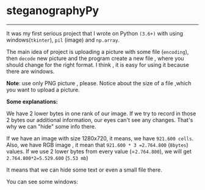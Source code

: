 # steganographyPy
---------------------------------------------------------------------------------------------------------------------------------

It was my first serious project that I wrote on Python `(3.6+)`  with using windows(`tkinter`), `pil` (image) and `np.array`. 

The main idea of project is uploading a picture with some file (`encoding`), then `decode` new picture and  the program create a new file , where you should change for the right format. I think , it is easy for using it because there are windows. 

**Note**: use only PNG picture , please. Notice about the size of a file ,which you want to upload a picture.

**Some explanations:**

We have 2 lower bytes in one rank of our image.
If we try to record in those 2 bytes our additional information, our eyes can't see
any changes. That's why we can "hide" some info there.

If we have an image with size 1280x720, it means, we have `921.600 cells`.
Also, we have RGB image , it mean that `921.600 * 3 =2.764.800` (`8bytes`) values.
If we use 2 lower bytes from every value (=`2.764.800`), we will get `2.764.800*2=5.529.600` (`5.53 mb`)

It means that we can hide some text or even a small file there.

You can see some windows:
